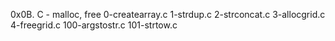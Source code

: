 0x0B. C - malloc, free
0-createarray.c
1-strdup.c
2-strconcat.c
3-allocgrid.c
4-freegrid.c
100-argstostr.c
101-strtow.c

